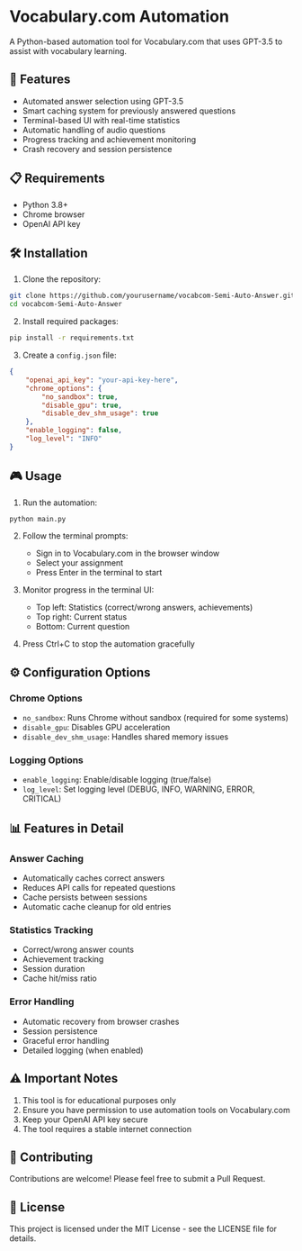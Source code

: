 # Vocabulary.com Automation

A Python-based automation tool for Vocabulary.com that uses GPT-3.5 to assist with vocabulary learning.

## 🚀 Features

- Automated answer selection using GPT-3.5
- Smart caching system for previously answered questions
- Terminal-based UI with real-time statistics
- Automatic handling of audio questions
- Progress tracking and achievement monitoring
- Crash recovery and session persistence

## 📋 Requirements

- Python 3.8+
- Chrome browser
- OpenAI API key

## 🛠️ Installation

1. Clone the repository:
```bash
git clone https://github.com/yourusername/vocabcom-Semi-Auto-Answer.git
cd vocabcom-Semi-Auto-Answer
```

2. Install required packages:
```bash
pip install -r requirements.txt
```

3. Create a `config.json` file:
```json
{
    "openai_api_key": "your-api-key-here",
    "chrome_options": {
        "no_sandbox": true,
        "disable_gpu": true,
        "disable_dev_shm_usage": true
    },
    "enable_logging": false,
    "log_level": "INFO"
}
```

## 🎮 Usage

1. Run the automation:
```bash
python main.py
```

2. Follow the terminal prompts:
   - Sign in to Vocabulary.com in the browser window
   - Select your assignment
   - Press Enter in the terminal to start

3. Monitor progress in the terminal UI:
   - Top left: Statistics (correct/wrong answers, achievements)
   - Top right: Current status
   - Bottom: Current question

4. Press Ctrl+C to stop the automation gracefully

## ⚙️ Configuration Options

### Chrome Options
- `no_sandbox`: Runs Chrome without sandbox (required for some systems)
- `disable_gpu`: Disables GPU acceleration
- `disable_dev_shm_usage`: Handles shared memory issues

### Logging Options
- `enable_logging`: Enable/disable logging (true/false)
- `log_level`: Set logging level (DEBUG, INFO, WARNING, ERROR, CRITICAL)

## 📊 Features in Detail

### Answer Caching
- Automatically caches correct answers
- Reduces API calls for repeated questions
- Cache persists between sessions
- Automatic cache cleanup for old entries

### Statistics Tracking
- Correct/wrong answer counts
- Achievement tracking
- Session duration
- Cache hit/miss ratio

### Error Handling
- Automatic recovery from browser crashes
- Session persistence
- Graceful error handling
- Detailed logging (when enabled)

## ⚠️ Important Notes

1. This tool is for educational purposes only
2. Ensure you have permission to use automation tools on Vocabulary.com
3. Keep your OpenAI API key secure
4. The tool requires a stable internet connection

## 🤝 Contributing

Contributions are welcome! Please feel free to submit a Pull Request.

## 📝 License

This project is licensed under the MIT License - see the LICENSE file for details.
